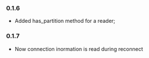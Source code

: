 ### 0.1.6
* Added has_partition method for a reader;

### 0.1.7
* Now connection inormation is read during reconnect